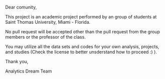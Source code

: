 Dear comunity,

This project is an academic project performed by an group of students at Saint Thomas University, Miami - Florida. 

No pull request will be accepted other than the pull request from the group members or the professor of the class.

You may utilize all the data sets and codes for your own analysis, projects, and studies (Check the license to better unsderstand how to proceed :) ).

Thank you,

Analytics Dream Team

